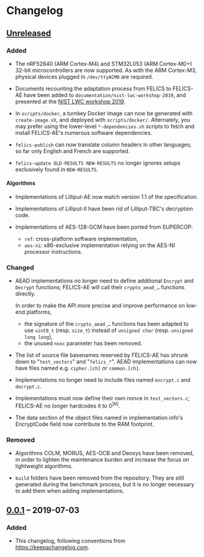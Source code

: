# Changelog

## [Unreleased]

### Added

- The nRF52840 (ARM Cortex-M4) and STM32L053 (ARM Cortex-M0+) 32-bit
  microcontrollers are now supported. As with the ARM Cortex-M3,
  physical devices plugged in `/dev/ttyACM0` are required.

- Documents recounting the adaptation process from FELICS to FELICS-AE
  have been added to `documentation/nist-lwc-workshop-2019`, and
  presented at the [NIST LWC workshop 2019].

- In `scripts/docker`, a turnkey Docker image can now be generated
  with `create-image.sh`, and deployed with `scripts/docker/`.
  Alternately, you may prefer using the lower-level
  `*-dependencies.sh` scripts to fetch and install FELICS-AE's
  numerous software dependencies.

- `felics-publish` can now translate column headers in other
  languages; so far only English and French are supported.

- `felics-update OLD-RESULTS NEW-RESULTS` no longer ignores setups
  exclusively found in `NEW-RESULTS`.

[NIST LWC workshop 2019]: https://csrc.nist.gov/Events/2019/Lightweight-Cryptography-Workshop-2019

#### Algorithms

- Implementations of Lilliput-AE now match version 1.1 of the
  specification.

- Implementations of Lilliput-Ⅱ have been rid of Lilliput-TBC's
  decryption code.

- Implementations of AES-128-GCM have been ported from SUPERCOP:
    - `ref`: cross-platform software implementation,
    - `aes-ni`: x86-exclusive implementation relying on the AES-NI
      processor instructions.

### Changed

- AEAD implementations no longer need to define additional `Encrypt`
  and `Decrypt` functions; FELICS-AE will call their `crypto_aead_…`
  functions directly.

  In order to make the API more precise and improve performance on
  low-end platforms,
    - the signature of the `crypto_aead_…` functions has been adapted
      to use `uint8_t` (resp. `size_t`) instead of `unsigned char`
      (resp. `unsigned long long`),
    - the unused `nsec` parameter has been removed.

- The list of source file basenames reserved by FELICS-AE has shrunk
  down to "`test_vectors`" and "`felics_*`". AEAD implementations can
  now have files named e.g. `cipher.[ch]` or `common.[ch]`.

- Implementations no longer need to include files named `encrypt.c`
  and `decrypt.c`.

- Implementations must now define their own nonce in `test_vectors.c`;
  FELICS-AE no longer hardcodes it to $0^{|N|}$.

- The data section of the object files named in implementation.info's
  EncryptCode field now contribute to the RAM footprint.

### Removed

- Algorithms COLM, MORUS, AES-OCB and Deoxys have been removed, in
  order to lighten the maintenance burden and increase the focus on
  lightweight algorithms.

- `build` folders have been removed from the repository. They are
  still generated during the benchmark process, but it is no longer
  necessary to add them when adding implementations.

## [0.0.1] – 2019-07-03

### Added

- This changelog, following conventions from
  <https://keepachangelog.com>.

[Unreleased]: https://gitlab.inria.fr/minier/felics-ae/compare/0.0.1...master
[0.0.1]: https://gitlab.inria.fr/minier/felics-ae/tags/0.0.1
